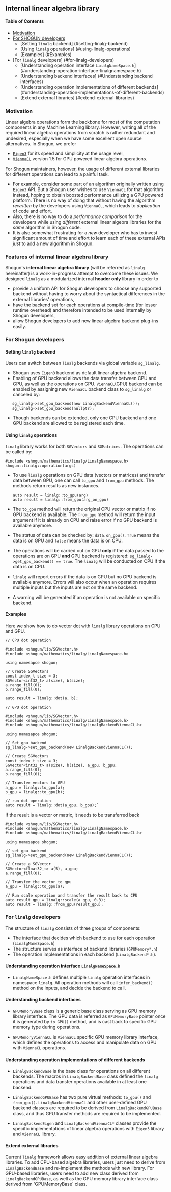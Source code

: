 ## Internal linear algebra library

#### Table of Contents

- [Motivation](#motivation)
- [For SHOGUN developers](#for-shogub-developers)
  - [Setting `linalg` backend] (#setting-linalg-backend)
  - [Using `linalg` operations] (#using-linalg-operations)
  - [Examples] (#Examples)
- [For `linalg` developers] (#for-linalg-developers)
  - [Understanding operation interface `LinalgNameSpace.h`] (#understanding-operation-interface-linalgnamespace.h)
  - [Understanding backend interfaces] (#Understanding backend interfaces)
  - [Understanding operation implementations of different backends] (#understanding-operation-implementations-of-different-backends)
  - [Extend external libraries] (#extend-external-libraries)

### Motivation

Linear algebra operations form the backbone for most of the computation components in any Machine Learning library. However, writing all of the required linear algebra operations from scratch is rather redundant and undesired, especially when we have some excellent open source alternatives. In Shogun, we prefer

- [`Eigen3`](http://eigen.tuxfamily.org/index.php?title=Main_Page) for its speed and simplicity at the usage level,
- [`ViennaCL`](http://viennacl.sourceforge.net/) version 1.5 for GPU powered linear algebra operations.

For Shogun maintainers, however, the usage of different external libraries for different operations can lead to a painful task.

- For example, consider some part of an algorithm originally written using `Eigen3` API. But a Shogun user wishes to use `ViennaCL` for that algorithm instead, hoping to obtain boosted performance utilizing a GPU powered platform. There is no way of doing that without having the algorithm _rewritten_ by the developers using `ViennaCL`, which leads to _duplication_ of code and effort.
- Also, there is no way to do a _performance comparison_ for the developers while using _different_ external linear algebra libraries for the _same_ algorithm in Shogun code.
- It is also somewhat frustrating for a _new_ developer who has to invest significant amount of time and effort to learn each of these external APIs _just_ to add a new algorithm in Shogun.


### Features of internal linear algebra library

Shogun's **internal linear algebra library** (will be referred as `linalg` hereinafter) is a work-in-progress attempt to overcome these issues. We designed `linalg` as a modularized internal **header only** library in order to

- provide a uniform API for Shogun developers to choose any supported backend without having to worry about the syntactical differences in the external libraries' operations,
- have the backend set for each operations at compile-time (for lesser runtime overhead) and therefore intended to be used internally by Shogun developers,
- allow Shogun developers to add new linear algebra backend plug-ins easily.

### For Shogun developers
#### Setting `linalg` backend
Users can switch between `linalg` backends via global variable `sg_linalg`.
- Shogun uses `Eigen3` backend as default linear algebra backend.
- Enabling of GPU backend allows the data transfer between CPU and GPU, as well as the operations on GPU. `ViennaCL`(GPU) backend can be enabled by assigning new `ViennaCL` backend class to `sg_linalg` or canceled by:
```
   sg_linalg->set_gpu_backend(new LinalgBackendViennaCL());
   sg_linalg->set_gpu_backend(nullptr);
```

- Though backends can be extended, only one CPU backend and one GPU backend are allowed to be registered each time. 

#### Using `linalg` operations
`linalg` library works for both `SGVectors` and `SGMatrices`. The operations can be called by:

```
#include <shogun/mathematics/linalg/LinalgNamespace.h>
shogun::linalg::operation(args)
```

- To use `linalg` operations on GPU data (vectors or matrices) and transfer data between GPU, one can call `to_gpu` and `from_gpu` methods. The methods return results as new instances.

  ```
  auto result = linalg::to_gpu(arg)
  auto result = linalg::from_gpu(arg_on_gpu)
  ```
- The `to_gpu` method will return the original CPU vector or matrix if no GPU backend is available. The `from_gpu` method will return the input argument if it is already on CPU and raise error if no GPU backend is available anymore.

- The status of data can be checked by: `data.on_gpu()`. `True` means the data is on GPU and `false` means the data is on CPU.

- The operations will be carried out on GPU __only if__ the data passed to the operations are on GPU __and__ GPU backend is registered: `sg_linalg->get_gpu_backend() == true`. The `linalg` will be conducted on CPU if the data is on CPU.

- `linalg` will report errors if the data is on GPU but no GPU backend is available anymore. Errors will also occur when an operation requires multiple inputs but the inputs are not on the same backend. 

- A warning will be generated if an operation is not available on specific backend.

#### Examples

 Here we show how to do vector dot with `linalg` library operations on CPU and GPU.
 
```
// CPU dot operation

#include <shogun/lib/SGVector.h>
#include <shogun/mathematics/linalg/LinalgNamespace.h>

using namesapce shogun;

// Create SGVectors
const index_t size = 3;
SGVector<int32_t> a(size), b(size);
a.range_fill(0);
b.range_fill(0);

auto result = linalg::dot(a, b);
```

```
// GPU dot operation

#include <shogun/lib/SGVector.h>
#include <shogun/mathematics/linalg/LinalgNamespace.h>
#include <shogun/mathematics/linalg/LinalgBackendViennaCL.h>

using namesapce shogun;

// Set gpu backend
sg_linalg->set_gpu_backend(new LinalgBackendViennaCL());

// Create SGVectors
const index_t size = 3;
SGVector<int32_t> a(size), b(size), a_gpu, b_gpu;
a.range_fill(0);
b.range_fill(0);

// Transfer vectors to GPU
a_gpu = linalg::to_gpu(a);
b_gpu = linalg::to_gpu(b);

// run dot operation
auto result = linalg::dot(a_gpu, b_gpu);`
```
If the result is a vector or matrix, it needs to be transferred back
```
#include <shogun/lib/SGVector.h>
#include <shogun/mathematics/linalg/LinalgNamespace.h>
#include <shogun/mathematics/linalg/LinalgBackendViennaCL.h>

using namesapce shogun;

// set gpu backend
sg_linalg->set_gpu_backend(new LinalgBackendViennaCL());

// Create a SGVector
SGVector<float32_t> a(5), a_gpu;
a.range_fill(0);

// Transfer the vector to gpu
a_gpu = linalg::to_gpu(a);

// Run scale operation and transfer the result back to CPU
auto result_gpu = linalg::scale(a_gpu, 0.3);
auto result = linalg::from_gpu(result_gpu);
```


### For `linalg` developers
The structure of `linalg` consists of three groups of components:
- The interface that decides which backend to use for each operation (`LinalgNameSpace.h`)
- The structure serves as interface of backend libraries (`GPUMemory*.h`)
- The operation implementations in each backend (`LinalgBackend*.h`). 

#### Understanding operation interface `LinalgNameSpace.h`

- `LinalgNameSpace.h` defines multiple `linalg` operation interfaces in namespace `linalg`. All operation methods will call `infer_backend()` method on the inputs, and decide the backend to call.

#### Understanding backend interfaces

- `GPUMemoryBase` class is a generic base class serving as GPU memory library interface.
The GPU data is referred as `GPUMemoryBase` pointer once it is generated by `to_GPU()` method, and is cast back to specific GPU memory type during operations.

- `GPUMemoryViennaCL` is `ViennaCL` specific GPU memory library interface, which defines the operations to access and manipulate data on GPU with `ViennaCL` operations.

#### Understanding operation implementations of different backends

- `LinalgBackendBase` is the base class for operations on all different backends. The macros in `LinalgBackendBase` class defined the `linalg` operations and data transfer operations available in at least one backend.

- `LinalgBackendGPUBase` has two pure virtual methods: `to_gpu()` and `from_gpu()`. `LinalgBackendViennaCL` and other user-defined GPU backend classes are required to be derived from `LinalgBackendGPUBase` class, and thus GPU transfer methods are required to be implemented.

- `LinalgBackendEigen` and `LinalgBackendViennaCL*` classes provide the specific implementations of linear algebra operations with `Eigen3` library and `ViennaCL` library. 

#### Extend external libraries 

Current `linalg` framework allows easy addition of external linear algebra libraries. To add CPU-based algebra libraries, users just need to derive from `LinalgBackendBase` and re-implement the methods with new library. For GPU-based libraries, users need to add new class derived from `LinalgBackendGPUBase`, as well as the GPU memory library interface class derived from 'GPUMemoryBase` class.